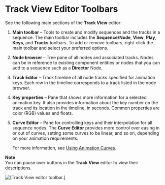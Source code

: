 # Track View Editor Toolbars<a name="cinematics-track-view-editor-toolbars"></a>

See the following main sections of the **Track View** editor:

1. **Main toolbar** – Tools to create and modify sequences and the tracks in a sequence\. The main toolbar includes the **Sequence/Node**, **View**, **Play**, **Keys**, and **Tracks** toolbars\. To add or remove toolbars, right\-click the main toolbar and select your preferred options\. 

1. **Node browser** – Tree pane of all nodes and associated tracks\. Nodes can be in reference to existing component entities or nodes that you can add to a sequence such as a **Director** Node\.

1. **Track Editor** – Track timeline of all node tracks specified for animation keys\. Each row in the timeline corresponds to a track listed in the node browser\.

1. **Key properties** – Pane that shows more information for a selected animation key\. It also provides information about the key number on the track and its location in the timeline, in seconds\. Common properties are color \(RGB\) values and floats\.

1. **Curve Editor** – Pane for controlling keys and their interpolation for all sequence nodes\. The **Curve Editor** provides more control over easing in or out of curves, setting some curves to be linear, and so on, depending on your animation requirements\. 

   For more information, see [Using Animation Curves](cinematics-track-view-editor-animation-curves.md)\.

**Note**  
You can pause over buttons in the **Track View** editor to view their descriptions\.

![\[Track View editor toolbar.\]](http://docs.aws.amazon.com/lumberyard/latest/userguide/images/cinematics-trackview-editor.png)